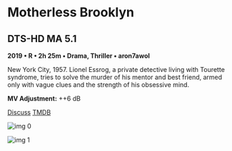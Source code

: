 # Motherless Brooklyn

## DTS-HD MA 5.1

**2019 • R • 2h 25m • Drama, Thriller • aron7awol**

New York City, 1957. Lionel Essrog, a private detective living with Tourette syndrome, tries to solve the murder of his mentor and best friend, armed only with vague clues and the strength of his obsessive mind.

**MV Adjustment:** ++6 dB

[Discuss](https://www.avsforum.com/threads/bass-eq-for-filtered-movies.2995212/post-59138978)  [TMDB](504562)

![img 0](https://i.imgur.com/1BROOja.jpg)

![img 1](https://i.imgur.com/iH8jTb1.png)

